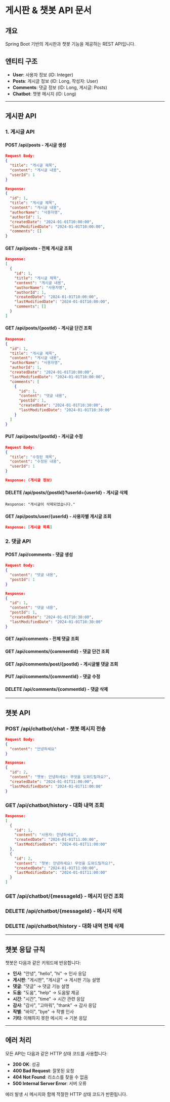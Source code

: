 # 게시판 & 챗봇 API 문서

## 개요
Spring Boot 기반의 게시판과 챗봇 기능을 제공하는 REST API입니다.

## 엔티티 구조
- **User**: 사용자 정보 (ID: Integer)
- **Posts**: 게시글 정보 (ID: Long, 작성자: User)
- **Comments**: 댓글 정보 (ID: Long, 게시글: Posts)
- **Chatbot**: 챗봇 메시지 (ID: Long)

---

## 게시판 API

### 1. 게시글 API

#### POST /api/posts - 게시글 생성
```json
Request Body:
{
  "title": "게시글 제목",
  "content": "게시글 내용",
  "userId": 1
}

Response:
{
  "id": 1,
  "title": "게시글 제목",
  "content": "게시글 내용",
  "authorName": "사용자명",
  "authorId": 1,
  "createdDate": "2024-01-01T10:00:00",
  "lastModifiedDate": "2024-01-01T10:00:00",
  "comments": []
}
```

#### GET /api/posts - 전체 게시글 조회
```json
Response:
[
  {
    "id": 1,
    "title": "게시글 제목",
    "content": "게시글 내용",
    "authorName": "사용자명",
    "authorId": 1,
    "createdDate": "2024-01-01T10:00:00",
    "lastModifiedDate": "2024-01-01T10:00:00",
    "comments": []
  }
]
```

#### GET /api/posts/{postId} - 게시글 단건 조회
```json
Response:
{
  "id": 1,
  "title": "게시글 제목",
  "content": "게시글 내용",
  "authorName": "사용자명",
  "authorId": 1,
  "createdDate": "2024-01-01T10:00:00",
  "lastModifiedDate": "2024-01-01T10:00:00",
  "comments": [
    {
      "id": 1,
      "content": "댓글 내용",
      "postId": 1,
      "createdDate": "2024-01-01T10:30:00",
      "lastModifiedDate": "2024-01-01T10:30:00"
    }
  ]
}
```

#### PUT /api/posts/{postId} - 게시글 수정
```json
Request Body:
{
  "title": "수정된 제목",
  "content": "수정된 내용",
  "userId": 1
}

Response: (게시글 정보)
```

#### DELETE /api/posts/{postId}?userId={userId} - 게시글 삭제
```
Response: "게시글이 삭제되었습니다."
```

#### GET /api/posts/user/{userId} - 사용자별 게시글 조회
```json
Response: [게시글 목록]
```

### 2. 댓글 API

#### POST /api/comments - 댓글 생성
```json
Request Body:
{
  "content": "댓글 내용",
  "postId": 1
}

Response:
{
  "id": 1,
  "content": "댓글 내용",
  "postId": 1,
  "createdDate": "2024-01-01T10:30:00",
  "lastModifiedDate": "2024-01-01T10:30:00"
}
```

#### GET /api/comments - 전체 댓글 조회
#### GET /api/comments/{commentId} - 댓글 단건 조회
#### GET /api/comments/post/{postId} - 게시글별 댓글 조회
#### PUT /api/comments/{commentId} - 댓글 수정
#### DELETE /api/comments/{commentId} - 댓글 삭제

---

## 챗봇 API

### POST /api/chatbot/chat - 챗봇 메시지 전송
```json
Request Body:
{
  "content": "안녕하세요"
}

Response:
{
  "id": 2,
  "content": "챗봇: 안녕하세요! 무엇을 도와드릴까요?",
  "createdDate": "2024-01-01T11:00:00",
  "lastModifiedDate": "2024-01-01T11:00:00"
}
```

### GET /api/chatbot/history - 대화 내역 조회
```json
Response:
[
  {
    "id": 1,
    "content": "사용자: 안녕하세요",
    "createdDate": "2024-01-01T11:00:00",
    "lastModifiedDate": "2024-01-01T11:00:00"
  },
  {
    "id": 2,
    "content": "챗봇: 안녕하세요! 무엇을 도와드릴까요?",
    "createdDate": "2024-01-01T11:00:00",
    "lastModifiedDate": "2024-01-01T11:00:00"
  }
]
```

### GET /api/chatbot/{messageId} - 메시지 단건 조회
### DELETE /api/chatbot/{messageId} - 메시지 삭제
### DELETE /api/chatbot/history - 대화 내역 전체 삭제

---

## 챗봇 응답 규칙

챗봇은 다음과 같은 키워드에 반응합니다:
- **인사**: "안녕", "hello", "hi" → 인사 응답
- **게시판**: "게시판", "게시글" → 게시판 기능 설명
- **댓글**: "댓글" → 댓글 기능 설명
- **도움**: "도움", "help" → 도움말 제공
- **시간**: "시간", "time" → 시간 관련 응답
- **감사**: "감사", "고마워", "thank" → 감사 응답
- **작별**: "바이", "bye" → 작별 인사
- **기타**: 이해하지 못한 메시지 → 기본 응답

---

## 에러 처리

모든 API는 다음과 같은 HTTP 상태 코드를 사용합니다:
- **200 OK**: 성공
- **400 Bad Request**: 잘못된 요청
- **404 Not Found**: 리소스를 찾을 수 없음
- **500 Internal Server Error**: 서버 오류

에러 발생 시 메시지와 함께 적절한 HTTP 상태 코드가 반환됩니다.